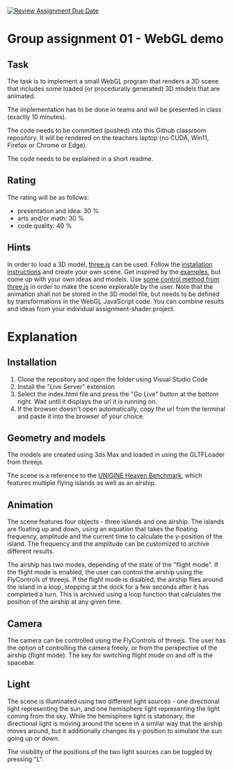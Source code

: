 [![Review Assignment Due Date](https://classroom.github.com/assets/deadline-readme-button-24ddc0f5d75046c5622901739e7c5dd533143b0c8e959d652212380cedb1ea36.svg)](https://classroom.github.com/a/1Zvp0ubu)
# Group assignment 01 - WebGL demo

## Task
The task is to implement a small WebGL program that renders a 3D scene that includes some loaded (or procedurally generated) 3D models that are animated.

The implementation has to be done in teams and will be presented in class (exactly 10 minutes).

The code needs to be committed (pushed) into this Github classroom repository. It will be rendered on the teachers laptop (no CUDA, Win11, Firefox or Chrome or Edge).

The code needs to be explained in a short readme.

## Rating
The rating will be as follows:
- presentation and idea: 30 % 
- arts and/or math: 30 %
- code quality: 40 %

## Hints
In order to load a 3D model, [three.js](https://threejs.org) can be used. Follow the [installation instructions](https://threejs.org/docs/#manual/en/introduction/Installation) and create your own scene. Get inspired by the [examples](https://threejs.org/examples/), but come up with your own ideas and models. Use [some control method from three.js](https://threejs.org/examples/?q=controls) in order to make the scene explorable by the user. Note that the animation shall not be stored in the 3D model file, but needs to be defined by transformations in the WebGL JavaScript code. You can combine results and ideas from your individual assignment-shader project.

# Explanation

## Installation
1. Clone the repository and open the folder using Visual Studio Code
2. Install the "Live Server" extension
3. Select the index.html file and press the "Go Live" button at the bottom right. Wait until it displays the url it is running on.
4. If the browser doesn't open automatically, copy the url from the terminal and paste it into the browser of your choice.

## Geometry and models
The models are created using 3ds Max and loaded in using the GLTFLoader from threejs.

The scene is a reference to the [UNIGINE Heaven Benchmark](https://youtu.be/3PkXImE8RXo?t=223), which features multiple flying islands as well as an airship.

## Animation
The scene features four objects - three islands and one airship. The islands are floating up and down, using an equation that takes the floating frequency, amplitude and the current time to calculate the y-position of the island. The frequency and the amplitude can be customized to archive different results.

The airship has two modes, depending of the state of the "flight mode". If the flight mode is enabled, the user can control the airship using the FlyControls of threejs. If the flight mode is disabled, the airship flies around the island in a loop, stopping at the dock for a few seconds after it has completed a turn. This is archived using a loop function that calculates the position of the airship at any given time.

## Camera
The camera can be controlled using the FlyControls of threejs. The user has the option of controlling the camera freely, or from the perspective of the airship (flight mode). The key for switching flight mode on and off is the spacebar.

## Light
The scene is illuminated using two different light sources - one directional light representing the sun, and one hemisphere light representing the light coming from the sky. 
While the hemisphere light is stationary, the directional light is moving around the scene in a similar way that the airship moves around, but it additionally changes its y-position to simulate the sun going up or down.

The visibility of the positions of the two light sources can be toggled by pressing "L". 